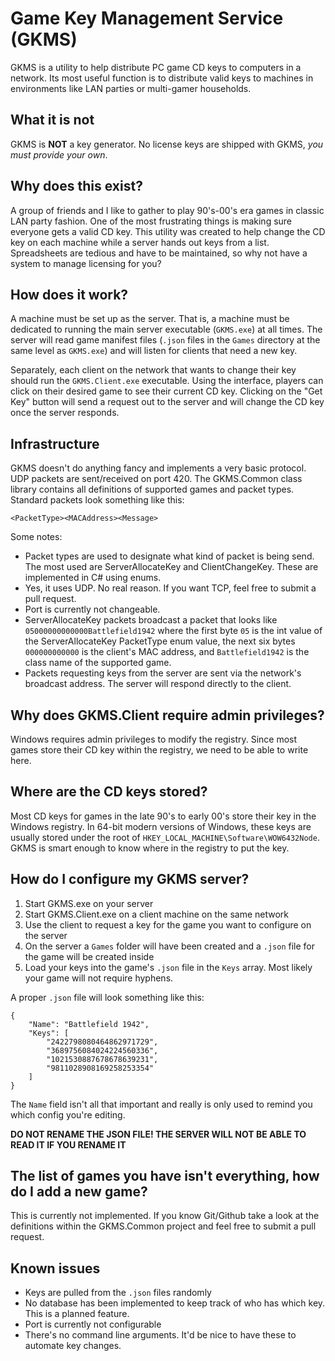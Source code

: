 # Game Key Management Service (GKMS)

GKMS is a utility to help distribute PC game CD keys to computers in a network. Its most useful function is to distribute valid keys to machines in environments like LAN parties or multi-gamer households.

## What it is not

GKMS is **NOT** a key generator. No license keys are shipped with GKMS, *you must provide your own*.

## Why does this exist?

A group of friends and I like to gather to play 90's-00's era games in classic LAN party fashion. One of the most frustrating things is making sure everyone gets a valid CD key. This utility was created to help change the CD key on each machine while a server hands out keys from a list. Spreadsheets are tedious and have to be maintained, so why not have a system to manage licensing for you?

## How does it work?

A machine must be set up as the server. That is, a machine must be dedicated to running the main server executable (`GKMS.exe`) at all times. The server will read game manifest files (`.json` files in the `Games` directory at the same level as `GKMS.exe`) and will listen for clients that need a new key.

Separately, each client on the network that wants to change their key should run the `GKMS.Client.exe` executable. Using the interface, players can click on their desired game to see their current CD key. Clicking on the "Get Key" button will send a request out to the server and will change the CD key once the server responds.

## Infrastructure

GKMS doesn't do anything fancy and implements a very basic protocol. UDP packets are sent/received on port 420. The GKMS.Common class library contains all definitions of supported games and packet types. Standard packets look something like this:

```<PacketType><MACAddress><Message>```

Some notes:

* Packet types are used to designate what kind of packet is being send. The most used are ServerAllocateKey and ClientChangeKey. These are implemented in C# using enums.
* Yes, it uses UDP. No real reason. If you want TCP, feel free to submit a pull request.
* Port is currently not changeable.
* ServerAllocateKey packets broadcast a packet that looks like `05000000000000Battlefield1942` where the first byte `05` is the int value of the ServerAllocateKey PacketType enum value, the next six bytes `000000000000` is the client's MAC address, and `Battlefield1942` is the class name of the supported game.
* Packets requesting keys from the server are sent via the network's broadcast address. The server will respond directly to the client.

## Why does GKMS.Client require admin privileges?

Windows requires admin privileges to modify the registry. Since most games store their CD key within the registry, we need to be able to write here.

## Where are the CD keys stored?

Most CD keys for games in the late 90's to early 00's store their key in the Windows registry. In 64-bit modern versions of Windows, these keys are usually stored under the root of `HKEY_LOCAL_MACHINE\Software\WOW6432Node`. GKMS is smart enough to know where in the registry to put the key.

## How do I configure my GKMS server?

1. Start GKMS.exe on your server
2. Start GKMS.Client.exe on a client machine on the same network
3. Use the client to request a key for the game you want to configure on the server
4. On the server a `Games` folder will have been created and a `.json` file for the game will be created inside
5. Load your keys into the game's `.json` file in the `Keys` array. Most likely your game will not require hyphens.

A proper `.json` file will look something like this:

```
{
	"Name": "Battlefield 1942",
	"Keys": [
		"2422798080464862971729",
		"3689756084024224560336",
		"1021530887678678639231",
		"9811028908169258253354"
	]
}
```

The `Name` field isn't all that important and really is only used to remind you which config you're editing.

**DO NOT RENAME THE JSON FILE! THE SERVER WILL NOT BE ABLE TO READ IT IF YOU RENAME IT**

## The list of games you have isn't everything, how do I add a new game?

This is currently not implemented. If you know Git/Github take a look at the definitions within the GKMS.Common project and feel free to submit a pull request.

## Known issues

* Keys are pulled from the `.json` files randomly
* No database has been implemented to keep track of who has which key. This is a planned feature.
* Port is currently not configurable
* There's no command line arguments. It'd be nice to have these to automate key changes.